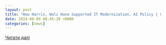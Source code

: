 ```yaml
---
layout: post
title: "How Harris, Walz Have Supported IT Modernization, AI Policy | GovCIO Media & Research"
date: 2024-08-09 08:45:39 +0000
categories: [news]
---
```


[Читати далі](https://govciomedia.com/how-harris-walz-have-supported-it-modernization-ai-policy/)
